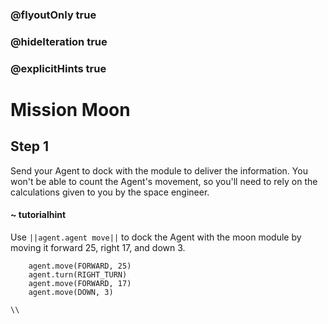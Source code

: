 ### @flyoutOnly true
### @hideIteration true
### @explicitHints true

# Mission Moon

## Step 1
Send your Agent to dock with the module to deliver the information. You won't be able to count the Agent's movement, so you'll need to rely on the calculations given to you by the space engineer. 

#### ~ tutorialhint 
Use ``||agent.agent move||`` to dock the Agent with the moon module by moving it forward 25, right 17, and down 3.

```ghost
    agent.move(FORWARD, 25)
    agent.turn(RIGHT_TURN)
    agent.move(FORWARD, 17)
    agent.move(DOWN, 3)
```
```template
\\
```
```package
```
